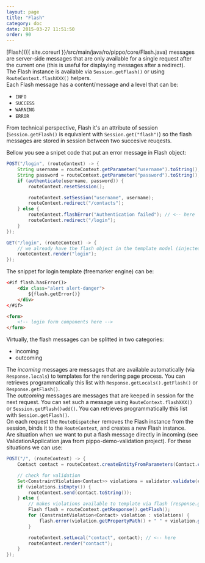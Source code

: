 ```yaml
---
layout: page
title: "Flash"
category: doc
date: 2015-03-27 11:51:50
order: 90
---
```


[Flash]({{ site.coreurl }}/src/main/java/ro/pippo/core/Flash.java) messages are server-side messages that are only available for a single request after
the current one (this is useful for displaying messages after a redirect).  
The Flash instance is available via `Session.getFlash()` or using `RouteContext.flashXXX()` helpers.  
Each Flash message has a content/message and a level that can be:

- `INFO`
- `SUCCESS`
- `WARNING`
- `ERROR`

From technical perspective, Flash it's an attribute of session (`Session.getFlash()` is equivalent with `Session.get("flash")`) so the flash messages are stored in session between two succesive reuqests.  

Bellow you see a snipet code that put an error message in Flash object:

```java
POST("/login", (routeContext) -> {
	String username = routeContext.getParameter("username").toString();
	String password = routeContext.getParameter("password").toString();
	if (authenticate(username, password)) {
		routeContext.resetSession();

		routeContext.setSession("username", username);
		routeContext.redirect("/contacts");
	} else {
		routeContext.flashError("Authentication failed"); // <-- here
		routeContext.redirect("/login");
	}
});

GET("/login", (routeContext) -> {
	// we already have the flash object in the template model (injected by framework via Response.locals)
	routeContext.render("login");
});
```

The snippet for login template (freemarker engine) can be:

```html
<#if flash.hasError()>
	<div class="alert alert-danger">
		${flash.getError()}
	</div>
</#if>

<form>
	<!-- login form components here -->
</form>
```

Virtually, the flash messages can be splitted in two categories: 

- incoming
- outcoming 

The _incoming_ messages are messages that are available automatically (via `Response.locals`) to templates for the rendering page process. 
You can retrieves programmatically this list with `Response.getLocals().getFlash()` or `Response.getFlash()`.  
The _outcoming_ messages are messages that are keeped in session for the next request. You can set such a message using `RouteContext.flashXXX()` or `Session.getFlash()add()`.
You can retrieves programmatically this list with `Session.getFlash()`.  
On each request the `RouteDispatcher` removes the Flash instance from the session, binds it to the `RouteContext`, and creates a new Flash instance.  
Are situation when we want to put a flash message directly in incoming (see ValidationApplication.java from pippo-demo-validation project). For these situations we can use:

```java
POST("/", (routeContext) -> {
	Contact contact = routeContext.createEntityFromParameters(Contact.class);

	// check for validation
	Set<ConstraintViolation<Contact>> violations = validator.validate(contact);
	if (violations.isEmpty()) {
		routeContext.send(contact.toString());
	} else {
		// makes violations available to template via flash (response.getLocals().get("flash"))
		Flash flash = routeContext.getResponse().getFlash();
		for (ConstraintViolation<Contact> violation : violations) {
			flash.error(violation.getPropertyPath() + " " + violation.getMessage());
		}

		routeContext.setLocal("contact", contact); // <-- here
		routeContext.render("contact");
	}
});
```
